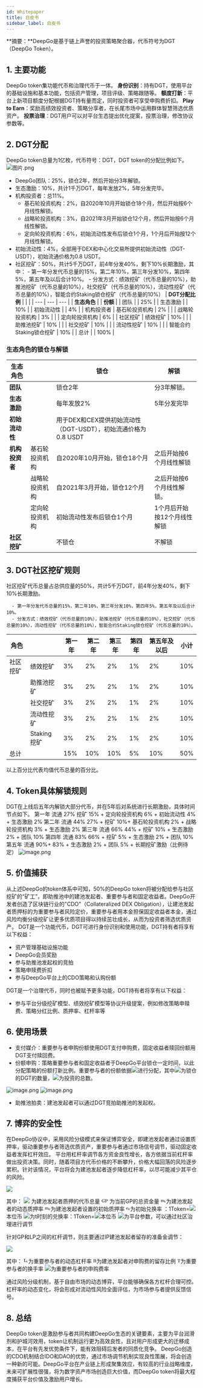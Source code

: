 ```yaml
---
id: Whitepaper
title: 白皮书
sidebar_label: 白皮书
---
```


**摘要：**DeepGo是基于链上声誉的投资策略聚合器，代币符号为DGT（DeepGo Token）。
## 1. 主要功能
DeepGo token集功能代币和治理代币于一体。
**身份识别**：持有DGT，使用平台的基础设施和基本功能，包括资产管理，项目评级、策略跟随等。
**额度打新**：平台上新项目额度分配根据DGT持有量而定，同时投资者可享受申购费折扣。
**Play to Earn**：奖励高绩效投资者、策略分享者，在长尾市场中运用群体智慧筛选优质资产。
**投票治理**：DGT用户可以对平台生态提出优化提案，投票治理，修改协议参数等。
## 2. DGT分配
DeepGo token总量为1亿枚，代币符号：DGT，DGT token的分配比例如下。
![图片.png](https://cdn.nlark.com/yuque/0/2021/png/22306388/1630035954900-e478a23a-0ff9-420a-98eb-ea4698264e81.png#clientId=u0fabd68c-1a83-4&from=paste&height=277&id=u5590bebc&margin=%5Bobject%20Object%5D&name=%E5%9B%BE%E7%89%87.png&originHeight=612&originWidth=1116&originalType=binary&ratio=1&size=79639&status=done&style=none&taskId=u1e939941-df42-4362-8522-69e2682ebee&width=506)

- DeepGo团队：25%，锁仓2年，然后开始分3年解锁。
- 生态激励：10%，共计1千万DGT，每年发放2%，5年分发完毕。
- 机构投资者：总11%。
   - 基石轮投资机构：2%，自2020年10月开始锁仓18个月，然后开始按6个月线性解锁。
   - 战略轮投资机构：3%，自2021年3月开始锁仓12个月，然后开始按6个月线性解锁。
   - 定向轮投资机构：6%，初始流动性发布后锁仓1个月，1个月后开始按12个月线性解锁。
- 初始流动性：4%，全部用于DEX和中心化交易所提供初始流动性（DGT-USDT），初始流通价格为0.8 USDT。
- 社区挖矿：50%，共计5千万DGT，前4年分发40%，剩下10%长期激励，其中：
      - 第一年分发代币总量的15%，第二年10%，第三年分发10%，第四年5%，第五年及以后合计10%。
      - 分发方式：绩效挖矿（代币总量的10%），助推池挖矿（代币总量的10%），社交挖矿（代币总量的10%），流动性挖矿（代币总量的10%），智能合约Staking锁仓挖矿（代币总量的10%）
| **DGT分配比例** |  |  |
| --- | --- | --- |
| **生态角色** |  | **份额** |
| 团队 |  | 25% |
| 生态激励 |  | 10% |
| 初始流动性 |  | 4% |
| 机构投资者 | 基石轮投资机构 | 2% |
|  | 战略轮投资机构 | 3% |
|  | 定向轮投资机构 | 6% |
| 社区挖矿 | 绩效挖矿 | 10% |
|  | 助推池挖矿 | 10% |
|  | 社交挖矿 | 10% |
|  | 流动性挖矿 | 10% |
|  | 智能合约Staking锁仓挖矿 | 10% |
| 总计 |  | 100% |

### 生态角色的锁仓与解锁
| **生态角色** |  | **锁仓** | **解锁** |
| --- | --- | --- | --- |
| **团队** |  | 锁仓2年 | 分3年解锁。 |
| **生态激励** |  | 每年发放2% | 5年分发完毕 |
| **初始流动性** |  | 用于DEX和CEX提供初始流动性（DGT-USDT），初始流通价格为0.8 USDT |  |
| **机构投资者** | 基石轮投资机构 | 自2020年10月开始，锁仓18个月 | 之后开始按6个月线性解锁 |
|  | 战略轮投资机构 | 自2021年3月开始，锁仓12个月 | 之后开始按6个月线性解锁。 |
|  | 定向轮投资机构 | 初始流动性发布后锁仓1个月 | 1个月后开始按12个月线性解锁 |
| **社区挖矿** |  | 不锁仓 | 不解锁 |

## 3. DGT社区挖矿规则
社区挖矿代币总量占总供应量的50%，共计5千万DGT，前4年分发40%，剩下10%长期激励。

      - 第一年分发代币总量的15%，第二年10%，第三年分发10%，第四年5%，第五年及以后合计10%。
      - 分发方式：绩效挖矿（代币总量的10%），助推池挖矿（代币总量的10%），社交挖矿（代币总量的10%），流动性挖矿（代币总量的10%），智能合约Staking锁仓挖矿（代币总量的10%）。
| **角色** |  | **第一年** | **第二年** | **第三年** | **第四年** | **第五年及以后** | **小计** |
| --- | --- | --- | --- | --- | --- | --- | --- |
| 社区挖矿 | 绩效挖矿 | 3% | 2% | 2% | 1% | 2% | 10% |
|  | 助推池挖矿 | 3% | 2% | 2% | 1% | 2% | 10% |
|  | 社交挖矿 | 3% | 2% | 2% | 1% | 2% | 10% |
|  | 流动性挖矿 | 3% | 2% | 2% | 1% | 2% | 10% |
|  | Staking挖矿 | 3% | 2% | 2% | 1% | 2% | 10% |
| 总计 |  | 15% | 10% | 10% | 5% | 10% | 50% |

以上百分比代表均值代币总量的百分比。
## 4. Token具体解锁规则
DGT在上线后五年内解锁大部分代币，并在5年后对系统进行长期激励，具体时间节点如下。
第一年 流通 27%
挖矿 15% + 定向轮投资机构 6% + 初始流动性 4% + 生态激励 2%
第二年 流通 44%
27% + 挖矿 10%+ 基石轮投资机构 2% + 战略轮投资机构 3% + 生态激励 2%
第三年 流通 66%
44% + 挖矿 10% + 生态激励 2% + 团队 10%
第四年 流通 83%
66% + 挖矿 5% + 生态激励 2% + 团队 10%
第五年 流通 90%+
83% + 生态激励 2% + 团队 5% + 长期挖矿激励（比例待定）
![image.png](https://cdn.nlark.com/yuque/0/2021/png/86657/1615743028763-6deaf32f-4a76-4d5c-81ca-bee0cfc87823.png#height=293&id=BVdUJ&margin=%5Bobject%20Object%5D&name=image.png&originHeight=406&originWidth=664&originalType=binary&ratio=1&size=36068&status=done&style=none&width=480)


## 5. 价值捕获
从上述DeepGo的token体系中可知，50%的DeepGo token将被分配给参与社区挖矿的“矿工”，即助推池中的建池发起者、重要参与者和固定收益者。DeepGo开发者创造了区块链行业的"CDO"（Collateralized DEX Obligation），让建池发起者质押标的为重要参与者风险定价，重要参与者用本金担保固定收益者本金，通过风险均衡分级挖矿让更多优质项目得以持续茁壮成长，从而为投资者筛选优质资产。
DGT是一个功能代币，DGT可进行身份识别和使用功能，DGT持有者将享有以下权益：

   - 资产管理基础设施功能
   - DeepGo会员奖励
   - 参与助推池发起权的竞拍
   - 策略申赎费折扣
   - 参与DeepGo平台上的CDO策略和认购份额



DGT是一个治理代币，同时也被赋予更多功能，DGT持有者将享有以下权益：

   - 参与平台分级挖矿模型、绩效挖矿模型等协议升级提案，例如修改策略申赎费、策略分红比例、质押率、杠杆率等



## 6. 使用场景

   - 支付媒介：重要参与者申购份额使用DGT支付申购费，固定收益者赎回份额用DGT支付赎回费。
   - 份额申购：策略重要参与者和固定收益者于DeepGo平台锁仓一定时间，以此分配策略的份额打新比例。重要参与者的份额依据![](https://cdn.nlark.com/yuque/__latex/f100be4e28ec7f4c833875eeac787329.svg#card=math&code=%5Crm%20%5Cscriptsize%20S%3DD%2A%5Csqrt%7BI%7D&id=llGAA)进行分配，其中![](https://cdn.nlark.com/yuque/__latex/f17184deec43a336f1b7d3f098d8cd26.svg#card=math&code=%5Crm%20%5Cscriptsize%20D&id=w9VpL)为锁仓的DGT的数量，![](https://cdn.nlark.com/yuque/__latex/208574499f825e4d4ddc5cf336b8e9ac.svg#card=math&code=%5Crm%20%5Cscriptsize%20I&id=pohdc)为投资的总数。

![image.png](https://cdn.nlark.com/yuque/0/2021/png/1196833/1619691133077-0527aa45-73be-4860-9b32-135a32a8fbe4.png#clientId=uce6b0063-954d-4&from=paste&height=237&id=udfd0d930&margin=%5Bobject%20Object%5D&name=image.png&originHeight=474&originWidth=813&originalType=binary&ratio=1&size=35474&status=done&style=none&taskId=udb601111-bbf8-4031-a347-0dfdd72cbf4&width=406.5)
![image.png](https://cdn.nlark.com/yuque/0/2021/png/1196833/1619691222442-40741cfd-69a8-4224-afe5-971c92cae853.png#clientId=uce6b0063-954d-4&from=paste&height=242&id=u43955230&margin=%5Bobject%20Object%5D&name=image.png&originHeight=483&originWidth=817&originalType=binary&ratio=1&size=37077&status=done&style=none&taskId=u0d332ccf-6b6e-4914-abcd-48a1ca9827f&width=408.5)

   - 助推池拍卖：建池发起者可以通过DGT竞拍助推池的发起权。



## 7. 博弈的安全性
在DeepGo协议中，采用风险分级模式来保证博弈安全，即建池发起者通过设置质押率，驱动重要参与者筛选优质资产，重要参与者通过市场信号调节，驱动固定收益者发挥杠杆效应。
平台用杠杆率调节各方资金良性增长，各方依据当前杠杆率做出投资决策。同时，随着项目方代币价格的不断攀升，价格大幅回落的风险逐步累积。针对该情况，平台将会为建池发起者逐步降低杠杆率，以尽可能减少其平仓的风险。


![](https://cdn.nlark.com/yuque/__latex/e500281ec86efcc37c877b8d9365a861.svg#card=math&code=%5Crm%20m_t%3D%5Cdfrac%7B1%7D%7Be_%7Bt%7DM%7D%5Cmax%5Cleft%28%20GP%2Cm_%7B0%7De_%7B0%7DM%2A%5Cleft%28%5Csqrt%7B%5Cdfrac%7Be_%7Bt%7D%7D%7Be_%7B0%7D%7D%7D%2B%5Calpha%2A%5Cdfrac%7Be_%7Bt%7D%7D%7Be_%7B0%7D%7D%5Cright%29%5Cright%29&id=gCd22)


其中：
![](https://cdn.nlark.com/yuque/__latex/96b3ee0b1f598161f3da5c360cd7e7e6.svg#card=math&code=%5Crm%20%5Cscriptsize%20M&id=J7eNm) 为建池发起者质押的代币总量
![](data:image/svg+xml;utf8,%3Csvg%20xmlns%3Axlink%3D%22http%3A%2F%2Fwww.w3.org%2F1999%2Fxlink%22%20width%3D%222.385ex%22%20height%3D%221.676ex%22%20style%3D%22vertical-align%3A%20-0.338ex%3B%22%20viewBox%3D%220%20-576.1%201026.9%20721.6%22%20role%3D%22img%22%20focusable%3D%22false%22%20xmlns%3D%22http%3A%2F%2Fwww.w3.org%2F2000%2Fsvg%22%20aria-labelledby%3D%22MathJax-SVG-1-Title%22%3E%0A%3Ctitle%20id%3D%22MathJax-SVG-1-Title%22%3E%5Crm%20%5Cscriptsize%20GP%3C%2Ftitle%3E%0A%3Cdefs%20aria-hidden%3D%22true%22%3E%0A%3Cpath%20stroke-width%3D%221%22%20id%3D%22E1-MJMAIN-47%22%20d%3D%22M56%20342Q56%20428%2089%20500T174%20615T283%20681T391%20705Q394%20705%20400%20705T408%20704Q499%20704%20569%20636L582%20624L612%20663Q639%20700%20643%20704Q644%20704%20647%20704T653%20705H657Q660%20705%20666%20699V419L660%20413H626Q620%20419%20619%20430Q610%20512%20571%20572T476%20651Q457%20658%20426%20658Q401%20658%20376%20654T316%20633T254%20592T205%20519T177%20411Q173%20369%20173%20335Q173%20259%20192%20201T238%20111T302%2058T370%2031T431%2024Q478%2024%20513%2045T559%20100Q562%20110%20562%20160V212Q561%20213%20557%20216T551%20220T542%20223T526%20225T502%20226T463%20227H437V273H449L609%20270Q715%20270%20727%20273H735V227H721Q674%20227%20668%20215Q666%20211%20666%20108V6Q660%200%20657%200Q653%200%20639%2010Q617%2025%20600%2042L587%2054Q571%2027%20524%203T406%20-22Q317%20-22%20238%2022T108%20151T56%20342Z%22%3E%3C%2Fpath%3E%0A%3Cpath%20stroke-width%3D%221%22%20id%3D%22E1-MJMAIN-50%22%20d%3D%22M130%20622Q123%20629%20119%20631T103%20634T60%20637H27V683H214Q237%20683%20276%20683T331%20684Q419%20684%20471%20671T567%20616Q624%20563%20624%20489Q624%20421%20573%20372T451%20307Q429%20302%20328%20301H234V181Q234%2062%20237%2058Q245%2047%20304%2046H337V0H326Q305%203%20182%203Q47%203%2038%200H27V46H60Q102%2047%20111%2049T130%2061V622ZM507%20488Q507%20514%20506%20528T500%20564T483%20597T450%20620T397%20635Q385%20637%20307%20637H286Q237%20637%20234%20628Q231%20624%20231%20483V342H302H339Q390%20342%20423%20349T481%20382Q507%20411%20507%20488Z%22%3E%3C%2Fpath%3E%0A%3C%2Fdefs%3E%0A%3Cg%20stroke%3D%22currentColor%22%20fill%3D%22currentColor%22%20stroke-width%3D%220%22%20transform%3D%22matrix(1%200%200%20-1%200%200)%22%20aria-hidden%3D%22true%22%3E%0A%20%3Cuse%20transform%3D%22scale(0.7)%22%20xlink%3Ahref%3D%22%23E1-MJMAIN-47%22%20x%3D%220%22%20y%3D%220%22%3E%3C%2Fuse%3E%0A%20%3Cuse%20transform%3D%22scale(0.7)%22%20xlink%3Ahref%3D%22%23E1-MJMAIN-50%22%20x%3D%22785%22%20y%3D%220%22%3E%3C%2Fuse%3E%0A%3C%2Fg%3E%0A%3C%2Fsvg%3E#card=math&code=%5Crm%20%5Cscriptsize%20GP&id=Mp11W) 为当前GP的总资金量
![](data:image/svg+xml;utf8,%3Csvg%20xmlns%3Axlink%3D%22http%3A%2F%2Fwww.w3.org%2F1999%2Fxlink%22%20width%3D%221.965ex%22%20height%3D%221.509ex%22%20style%3D%22vertical-align%3A%20-0.505ex%3B%22%20viewBox%3D%220%20-432.6%20846.2%20649.8%22%20role%3D%22img%22%20focusable%3D%22false%22%20xmlns%3D%22http%3A%2F%2Fwww.w3.org%2F2000%2Fsvg%22%20aria-labelledby%3D%22MathJax-SVG-1-Title%22%3E%0A%3Ctitle%20id%3D%22MathJax-SVG-1-Title%22%3E%5Crm%20%5Cscriptsize%20m_t%3C%2Ftitle%3E%0A%3Cdefs%20aria-hidden%3D%22true%22%3E%0A%3Cpath%20stroke-width%3D%221%22%20id%3D%22E1-MJMAIN-6D%22%20d%3D%22M41%2046H55Q94%2046%20102%2060V68Q102%2077%20102%2091T102%20122T103%20161T103%20203Q103%20234%20103%20269T102%20328V351Q99%20370%2088%20376T43%20385H25V408Q25%20431%2027%20431L37%20432Q47%20433%2065%20434T102%20436Q119%20437%20138%20438T167%20441T178%20442H181V402Q181%20364%20182%20364T187%20369T199%20384T218%20402T247%20421T285%20437Q305%20442%20336%20442Q351%20442%20364%20440T387%20434T406%20426T421%20417T432%20406T441%20395T448%20384T452%20374T455%20366L457%20361L460%20365Q463%20369%20466%20373T475%20384T488%20397T503%20410T523%20422T546%20432T572%20439T603%20442Q729%20442%20740%20329Q741%20322%20741%20190V104Q741%2066%20743%2059T754%2049Q775%2046%20803%2046H819V0H811L788%201Q764%202%20737%202T699%203Q596%203%20587%200H579V46H595Q656%2046%20656%2062Q657%2064%20657%20200Q656%20335%20655%20343Q649%20371%20635%20385T611%20402T585%20404Q540%20404%20506%20370Q479%20343%20472%20315T464%20232V168V108Q464%2078%20465%2068T468%2055T477%2049Q498%2046%20526%2046H542V0H534L510%201Q487%202%20460%202T422%203Q319%203%20310%200H302V46H318Q379%2046%20379%2062Q380%2064%20380%20200Q379%20335%20378%20343Q372%20371%20358%20385T334%20402T308%20404Q263%20404%20229%20370Q202%20343%20195%20315T187%20232V168V108Q187%2078%20188%2068T191%2055T200%2049Q221%2046%20249%2046H265V0H257L234%201Q210%202%20183%202T145%203Q42%203%2033%200H25V46H41Z%22%3E%3C%2Fpath%3E%0A%3Cpath%20stroke-width%3D%221%22%20id%3D%22E1-MJMAIN-74%22%20d%3D%22M27%20422Q80%20426%20109%20478T141%20600V615H181V431H316V385H181V241Q182%20116%20182%20100T189%2068Q203%2029%20238%2029Q282%2029%20292%20100Q293%20108%20293%20146V181H333V146V134Q333%2057%20291%2017Q264%20-10%20221%20-10Q187%20-10%20162%202T124%2033T105%2068T98%20100Q97%20107%2097%20248V385H18V422H27Z%22%3E%3C%2Fpath%3E%0A%3C%2Fdefs%3E%0A%3Cg%20stroke%3D%22currentColor%22%20fill%3D%22currentColor%22%20stroke-width%3D%220%22%20transform%3D%22matrix(1%200%200%20-1%200%200)%22%20aria-hidden%3D%22true%22%3E%0A%20%3Cuse%20transform%3D%22scale(0.7)%22%20xlink%3Ahref%3D%22%23E1-MJMAIN-6D%22%20x%3D%220%22%20y%3D%220%22%3E%3C%2Fuse%3E%0A%20%3Cuse%20transform%3D%22scale(0.495)%22%20xlink%3Ahref%3D%22%23E1-MJMAIN-74%22%20x%3D%221178%22%20y%3D%22-213%22%3E%3C%2Fuse%3E%0A%3C%2Fg%3E%0A%3C%2Fsvg%3E#card=math&code=%5Crm%20%5Cscriptsize%20m_t&id=htb9V)为建池发起者的动态质押率
![](data:image/svg+xml;utf8,%3Csvg%20xmlns%3Axlink%3D%22http%3A%2F%2Fwww.w3.org%2F1999%2Fxlink%22%20width%3D%222.093ex%22%20height%3D%221.509ex%22%20style%3D%22vertical-align%3A%20-0.505ex%3B%22%20viewBox%3D%220%20-432.6%20901.2%20649.8%22%20role%3D%22img%22%20focusable%3D%22false%22%20xmlns%3D%22http%3A%2F%2Fwww.w3.org%2F2000%2Fsvg%22%20aria-labelledby%3D%22MathJax-SVG-1-Title%22%3E%0A%3Ctitle%20id%3D%22MathJax-SVG-1-Title%22%3E%5Crm%20%5Cscriptsize%20m_0%3C%2Ftitle%3E%0A%3Cdefs%20aria-hidden%3D%22true%22%3E%0A%3Cpath%20stroke-width%3D%221%22%20id%3D%22E1-MJMAIN-6D%22%20d%3D%22M41%2046H55Q94%2046%20102%2060V68Q102%2077%20102%2091T102%20122T103%20161T103%20203Q103%20234%20103%20269T102%20328V351Q99%20370%2088%20376T43%20385H25V408Q25%20431%2027%20431L37%20432Q47%20433%2065%20434T102%20436Q119%20437%20138%20438T167%20441T178%20442H181V402Q181%20364%20182%20364T187%20369T199%20384T218%20402T247%20421T285%20437Q305%20442%20336%20442Q351%20442%20364%20440T387%20434T406%20426T421%20417T432%20406T441%20395T448%20384T452%20374T455%20366L457%20361L460%20365Q463%20369%20466%20373T475%20384T488%20397T503%20410T523%20422T546%20432T572%20439T603%20442Q729%20442%20740%20329Q741%20322%20741%20190V104Q741%2066%20743%2059T754%2049Q775%2046%20803%2046H819V0H811L788%201Q764%202%20737%202T699%203Q596%203%20587%200H579V46H595Q656%2046%20656%2062Q657%2064%20657%20200Q656%20335%20655%20343Q649%20371%20635%20385T611%20402T585%20404Q540%20404%20506%20370Q479%20343%20472%20315T464%20232V168V108Q464%2078%20465%2068T468%2055T477%2049Q498%2046%20526%2046H542V0H534L510%201Q487%202%20460%202T422%203Q319%203%20310%200H302V46H318Q379%2046%20379%2062Q380%2064%20380%20200Q379%20335%20378%20343Q372%20371%20358%20385T334%20402T308%20404Q263%20404%20229%20370Q202%20343%20195%20315T187%20232V168V108Q187%2078%20188%2068T191%2055T200%2049Q221%2046%20249%2046H265V0H257L234%201Q210%202%20183%202T145%203Q42%203%2033%200H25V46H41Z%22%3E%3C%2Fpath%3E%0A%3Cpath%20stroke-width%3D%221%22%20id%3D%22E1-MJMAIN-30%22%20d%3D%22M96%20585Q152%20666%20249%20666Q297%20666%20345%20640T423%20548Q460%20465%20460%20320Q460%20165%20417%2083Q397%2041%20362%2016T301%20-15T250%20-22Q224%20-22%20198%20-16T137%2016T82%2083Q39%20165%2039%20320Q39%20494%2096%20585ZM321%20597Q291%20629%20250%20629Q208%20629%20178%20597Q153%20571%20145%20525T137%20333Q137%20175%20145%20125T181%2046Q209%2016%20250%2016Q290%2016%20318%2046Q347%2076%20354%20130T362%20333Q362%20478%20354%20524T321%20597Z%22%3E%3C%2Fpath%3E%0A%3C%2Fdefs%3E%0A%3Cg%20stroke%3D%22currentColor%22%20fill%3D%22currentColor%22%20stroke-width%3D%220%22%20transform%3D%22matrix(1%200%200%20-1%200%200)%22%20aria-hidden%3D%22true%22%3E%0A%20%3Cuse%20transform%3D%22scale(0.7)%22%20xlink%3Ahref%3D%22%23E1-MJMAIN-6D%22%20x%3D%220%22%20y%3D%220%22%3E%3C%2Fuse%3E%0A%20%3Cuse%20transform%3D%22scale(0.495)%22%20xlink%3Ahref%3D%22%23E1-MJMAIN-30%22%20x%3D%221178%22%20y%3D%22-213%22%3E%3C%2Fuse%3E%0A%3C%2Fg%3E%0A%3C%2Fsvg%3E#card=math&code=%5Crm%20%5Cscriptsize%20m_0&id=E4yvs)为建池发起者设置的初始质押率
![](data:image/svg+xml;utf8,%3Csvg%20xmlns%3Axlink%3D%22http%3A%2F%2Fwww.w3.org%2F1999%2Fxlink%22%20width%3D%221.461ex%22%20height%3D%221.509ex%22%20style%3D%22vertical-align%3A%20-0.505ex%3B%22%20viewBox%3D%220%20-432.6%20628.9%20649.8%22%20role%3D%22img%22%20focusable%3D%22false%22%20xmlns%3D%22http%3A%2F%2Fwww.w3.org%2F2000%2Fsvg%22%20aria-labelledby%3D%22MathJax-SVG-1-Title%22%3E%0A%3Ctitle%20id%3D%22MathJax-SVG-1-Title%22%3E%5Crm%20%5Cscriptsize%20e_0%3C%2Ftitle%3E%0A%3Cdefs%20aria-hidden%3D%22true%22%3E%0A%3Cpath%20stroke-width%3D%221%22%20id%3D%22E1-MJMAIN-65%22%20d%3D%22M28%20218Q28%20273%2048%20318T98%20391T163%20433T229%20448Q282%20448%20320%20430T378%20380T406%20316T415%20245Q415%20238%20408%20231H126V216Q126%2068%20226%2036Q246%2030%20270%2030Q312%2030%20342%2062Q359%2079%20369%20104L379%20128Q382%20131%20395%20131H398Q415%20131%20415%20121Q415%20117%20412%20108Q393%2053%20349%2021T250%20-11Q155%20-11%2092%2058T28%20218ZM333%20275Q322%20403%20238%20411H236Q228%20411%20220%20410T195%20402T166%20381T143%20340T127%20274V267H333V275Z%22%3E%3C%2Fpath%3E%0A%3Cpath%20stroke-width%3D%221%22%20id%3D%22E1-MJMAIN-30%22%20d%3D%22M96%20585Q152%20666%20249%20666Q297%20666%20345%20640T423%20548Q460%20465%20460%20320Q460%20165%20417%2083Q397%2041%20362%2016T301%20-15T250%20-22Q224%20-22%20198%20-16T137%2016T82%2083Q39%20165%2039%20320Q39%20494%2096%20585ZM321%20597Q291%20629%20250%20629Q208%20629%20178%20597Q153%20571%20145%20525T137%20333Q137%20175%20145%20125T181%2046Q209%2016%20250%2016Q290%2016%20318%2046Q347%2076%20354%20130T362%20333Q362%20478%20354%20524T321%20597Z%22%3E%3C%2Fpath%3E%0A%3C%2Fdefs%3E%0A%3Cg%20stroke%3D%22currentColor%22%20fill%3D%22currentColor%22%20stroke-width%3D%220%22%20transform%3D%22matrix(1%200%200%20-1%200%200)%22%20aria-hidden%3D%22true%22%3E%0A%20%3Cuse%20transform%3D%22scale(0.7)%22%20xlink%3Ahref%3D%22%23E1-MJMAIN-65%22%20x%3D%220%22%20y%3D%220%22%3E%3C%2Fuse%3E%0A%20%3Cuse%20transform%3D%22scale(0.495)%22%20xlink%3Ahref%3D%22%23E1-MJMAIN-30%22%20x%3D%22628%22%20y%3D%22-213%22%3E%3C%2Fuse%3E%0A%3C%2Fg%3E%0A%3C%2Fsvg%3E#card=math&code=%5Crm%20%5Cscriptsize%20e_0&id=fylKL)为初始兑换率 ：1Token=![](https://cdn.nlark.com/yuque/__latex/3c81897bb1e55a0acd5c1cc9289c80bb.svg#card=math&code=%5Crm%20%5Cscriptsize%20e_0&id=lMa7C)本位币
![](https://cdn.nlark.com/yuque/__latex/2f19ecbfaec0564f5a379fdd325c4ccc.svg#card=math&code=%5Crm%20%5Cscriptsize%20e_t&id=VJV6M)为t时刻的兑换率：1Token=![](https://cdn.nlark.com/yuque/__latex/2f19ecbfaec0564f5a379fdd325c4ccc.svg#card=math&code=%5Crm%20%5Cscriptsize%20e_t&id=A741v)本位币
![](https://cdn.nlark.com/yuque/__latex/f199205fbd9b6b1a9b55aa5c7b74f6fd.svg#card=math&code=%5Crm%20%5Cscriptsize%20%5Calpha&id=YEpp3)为平台参数，可以通过社区治理进行调节


针对GP和LP之间的杠杆调节，则主要通过IP建池发起者留存的准备金调节：


![](https://cdn.nlark.com/yuque/__latex/a1a34708a4416842a2b0a38543ef6c2f.svg#card=math&code=%5Crm%20L_t~%3D~%20F%5Cleft%28R%2AT%2AK%5Cright%29&id=slJKN)


其中：
![](data:image/svg+xml;utf8,%3Csvg%20xmlns%3Axlink%3D%22http%3A%2F%2Fwww.w3.org%2F1999%2Fxlink%22%20width%3D%221.627ex%22%20height%3D%221.843ex%22%20style%3D%22vertical-align%3A%20-0.505ex%3B%22%20viewBox%3D%220%20-576.1%20700.6%20793.3%22%20role%3D%22img%22%20focusable%3D%22false%22%20xmlns%3D%22http%3A%2F%2Fwww.w3.org%2F2000%2Fsvg%22%20aria-labelledby%3D%22MathJax-SVG-1-Title%22%3E%0A%3Ctitle%20id%3D%22MathJax-SVG-1-Title%22%3E%5Crm%20%5Cscriptsize%20L_t%3C%2Ftitle%3E%0A%3Cdefs%20aria-hidden%3D%22true%22%3E%0A%3Cpath%20stroke-width%3D%221%22%20id%3D%22E1-MJMAIN-4C%22%20d%3D%22M128%20622Q121%20629%20117%20631T101%20634T58%20637H25V683H36Q48%20680%20182%20680Q324%20680%20348%20683H360V637H333Q273%20637%20258%20635T233%20622L232%20342V129Q232%2057%20237%2052Q243%2047%20313%2047Q384%2047%20410%2053Q470%2070%20498%20110T536%20221Q536%20226%20537%20238T540%20261T542%20272T562%20273H582V268Q580%20265%20568%20137T554%205V0H25V46H58Q100%2047%20109%2049T128%2061V622Z%22%3E%3C%2Fpath%3E%0A%3Cpath%20stroke-width%3D%221%22%20id%3D%22E1-MJMAIN-74%22%20d%3D%22M27%20422Q80%20426%20109%20478T141%20600V615H181V431H316V385H181V241Q182%20116%20182%20100T189%2068Q203%2029%20238%2029Q282%2029%20292%20100Q293%20108%20293%20146V181H333V146V134Q333%2057%20291%2017Q264%20-10%20221%20-10Q187%20-10%20162%202T124%2033T105%2068T98%20100Q97%20107%2097%20248V385H18V422H27Z%22%3E%3C%2Fpath%3E%0A%3C%2Fdefs%3E%0A%3Cg%20stroke%3D%22currentColor%22%20fill%3D%22currentColor%22%20stroke-width%3D%220%22%20transform%3D%22matrix(1%200%200%20-1%200%200)%22%20aria-hidden%3D%22true%22%3E%0A%20%3Cuse%20transform%3D%22scale(0.7)%22%20xlink%3Ahref%3D%22%23E1-MJMAIN-4C%22%20x%3D%220%22%20y%3D%220%22%3E%3C%2Fuse%3E%0A%20%3Cuse%20transform%3D%22scale(0.495)%22%20xlink%3Ahref%3D%22%23E1-MJMAIN-74%22%20x%3D%22884%22%20y%3D%22-213%22%3E%3C%2Fuse%3E%0A%3C%2Fg%3E%0A%3C%2Fsvg%3E#card=math&code=%5Crm%20%5Cscriptsize%20L_t&id=yfgrK)​为重要参与者的动态杠杆率
![](data:image/svg+xml;utf8,%3Csvg%20xmlns%3Axlink%3D%22http%3A%2F%2Fwww.w3.org%2F1999%2Fxlink%22%20width%3D%221.197ex%22%20height%3D%221.676ex%22%20style%3D%22vertical-align%3A%20-0.338ex%3B%22%20viewBox%3D%220%20-576.1%20515.5%20721.6%22%20role%3D%22img%22%20focusable%3D%22false%22%20xmlns%3D%22http%3A%2F%2Fwww.w3.org%2F2000%2Fsvg%22%20aria-labelledby%3D%22MathJax-SVG-1-Title%22%3E%0A%3Ctitle%20id%3D%22MathJax-SVG-1-Title%22%3E%5Crm%20%5Cscriptsize%20R%3C%2Ftitle%3E%0A%3Cdefs%20aria-hidden%3D%22true%22%3E%0A%3Cpath%20stroke-width%3D%221%22%20id%3D%22E1-MJMAIN-52%22%20d%3D%22M130%20622Q123%20629%20119%20631T103%20634T60%20637H27V683H202H236H300Q376%20683%20417%20677T500%20648Q595%20600%20609%20517Q610%20512%20610%20501Q610%20468%20594%20439T556%20392T511%20361T472%20343L456%20338Q459%20335%20467%20332Q497%20316%20516%20298T545%20254T559%20211T568%20155T578%2094Q588%2046%20602%2031T640%2016H645Q660%2016%20674%2032T692%2087Q692%2098%20696%20101T712%20105T728%20103T732%2090Q732%2059%20716%2027T672%20-16Q656%20-22%20630%20-22Q481%20-16%20458%2090Q456%20101%20456%20163T449%20246Q430%20304%20373%20320L363%20322L297%20323H231V192L232%2061Q238%2051%20249%2049T301%2046H334V0H323Q302%203%20181%203Q59%203%2038%200H27V46H60Q102%2047%20111%2049T130%2061V622ZM491%20499V509Q491%20527%20490%20539T481%20570T462%20601T424%20623T362%20636Q360%20636%20340%20636T304%20637H283Q238%20637%20234%20628Q231%20624%20231%20492V360H289Q390%20360%20434%20378T489%20456Q491%20467%20491%20499Z%22%3E%3C%2Fpath%3E%0A%3C%2Fdefs%3E%0A%3Cg%20stroke%3D%22currentColor%22%20fill%3D%22currentColor%22%20stroke-width%3D%220%22%20transform%3D%22matrix(1%200%200%20-1%200%200)%22%20aria-hidden%3D%22true%22%3E%0A%20%3Cuse%20transform%3D%22scale(0.7)%22%20xlink%3Ahref%3D%22%23E1-MJMAIN-52%22%20x%3D%220%22%20y%3D%220%22%3E%3C%2Fuse%3E%0A%3C%2Fg%3E%0A%3C%2Fsvg%3E#card=math&code=%5Crm%20%5Cscriptsize%20R&id=ezoCY)为建池发起者对申购费的留存比例
![](data:image/svg+xml;utf8,%3Csvg%20xmlns%3Axlink%3D%22http%3A%2F%2Fwww.w3.org%2F1999%2Fxlink%22%20width%3D%221.175ex%22%20height%3D%221.676ex%22%20style%3D%22vertical-align%3A%20-0.338ex%3B%22%20viewBox%3D%220%20-576.1%20505.7%20721.6%22%20role%3D%22img%22%20focusable%3D%22false%22%20xmlns%3D%22http%3A%2F%2Fwww.w3.org%2F2000%2Fsvg%22%20aria-labelledby%3D%22MathJax-SVG-1-Title%22%3E%0A%3Ctitle%20id%3D%22MathJax-SVG-1-Title%22%3E%5Crm%20%5Cscriptsize%20T%3C%2Ftitle%3E%0A%3Cdefs%20aria-hidden%3D%22true%22%3E%0A%3Cpath%20stroke-width%3D%221%22%20id%3D%22E1-MJMAIN-54%22%20d%3D%22M36%20443Q37%20448%2046%20558T55%20671V677H666V671Q667%20666%20676%20556T685%20443V437H645V443Q645%20445%20642%20478T631%20544T610%20593Q593%20614%20555%20625Q534%20630%20478%20630H451H443Q417%20630%20414%20618Q413%20616%20413%20339V63Q420%2053%20439%2050T528%2046H558V0H545L361%203Q186%201%20177%200H164V46H194Q264%2046%20283%2049T309%2063V339V550Q309%20620%20304%20625T271%20630H244H224Q154%20630%20119%20601Q101%20585%2093%20554T81%20486T76%20443V437H36V443Z%22%3E%3C%2Fpath%3E%0A%3C%2Fdefs%3E%0A%3Cg%20stroke%3D%22currentColor%22%20fill%3D%22currentColor%22%20stroke-width%3D%220%22%20transform%3D%22matrix(1%200%200%20-1%200%200)%22%20aria-hidden%3D%22true%22%3E%0A%20%3Cuse%20transform%3D%22scale(0.7)%22%20xlink%3Ahref%3D%22%23E1-MJMAIN-54%22%20x%3D%220%22%20y%3D%220%22%3E%3C%2Fuse%3E%0A%3C%2Fg%3E%0A%3C%2Fsvg%3E#card=math&code=%5Crm%20%5Cscriptsize%20T&id=Xw4en)为重要参与者的换手率
![](https://cdn.nlark.com/yuque/__latex/c1d70f7aebc17f3566a29594db0cea43.svg#card=math&code=%5Crm%20%5Cscriptsize%20K&id=dQZTt)为重要参与者的申购费率


通过风险分级机制，基于自由市场的动态博弈，平台能够确保各方杠杆合理可控。杠杆率的动态变化，将会形成对流动性风险全面评估，为市场参与者提供反馈信号。


## 8. 总结
DeepGo token是激励参与者共同构建DeepGo生态的关键要素，主要为平台润滑剂和护城河效用，token让机制运行更为高效良性，且对用户形成更大的迁移成本，在平台有先发优势条件下，能有效阻碍后发者的同质化竞争。
DeepGo创造的CDO机制结合IDO和DAO的优势，通过市场调节机制实现良性策展，将会创造一种新的可能。DeepGo平台在产业链上形成聚集效应，有较高的行业战略维度，未来可扩展性很强，将为数字资产市场创造巨大价值，而DeepGo token将最大程度捕获平台价值及激励用户增长。
